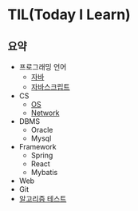 # TIL(Today I Learn)

## 요약    
  - 프로그래밍 언어
    - [자바](https://github.com/KIM-KYOUNG-OH/TIL/tree/master/Programming-Language/Java)  
    - [자바스크립트](https://github.com/KIM-KYOUNG-OH/TIL/tree/master/Programming-Language/JavaScript)
  - CS  
    - [OS](https://github.com/KIM-KYOUNG-OH/TIL/tree/master/CS/OS)
    - [Network](https://github.com/KIM-KYOUNG-OH/TIL/tree/master/CS/Network)
  - DBMS
    - Oracle  
    - Mysql  
  - Framework
    - Spring  
    - React
    - Mybatis  
  - Web  
  - Git
  - [알고리즘 테스트](https://github.com/KIM-KYOUNG-OH/TIL/tree/master/Algorithm)  

  
